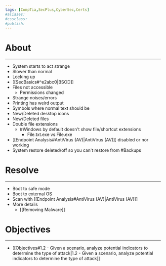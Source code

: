 ```yaml
---
tags: [CompTia,SecPlus,CyberSec,Certs]
#aliases:
#cssclass:
#publish:
---
```


# About
---
- System starts to act strange
- Slower than normal
- Locking up
- [[SecBasics#^e2abc0|BSOD]]
- Files not accessible
	- Permissions changed
- Strange noises/errors
- Printing has weird output
- Symbols where normal text should be
- New/Deleted desktop icons
- New/Deleted files
- Double file extensions
	- #Windows by default doesn't show file/shortcut extensions
		- File.txt.exe vs File.exe
- [[Endpoint Analysis#AntiVirus (AV)|AntiVirus (AV)]] disabled or nor working
- System restore deleted/off so you can't restore from #Backups

# Resolve
---
- Boot to safe mode
- Boot to external OS
- Scan with [[Endpoint Analysis#AntiVirus (AV)|AntiVirus (AV)]]
- More details
	- [[Removing Malware]]

# Objectives
---
- [[Objectives#1.2 - Given a scenario, analyze potential indicators to determine the type of attack|1.2 - Given a scenario, analyze potential indicators to determine the type of attack]]